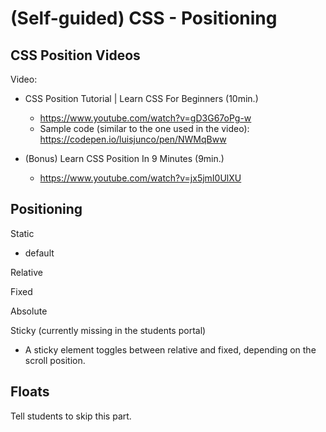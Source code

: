 

# (Self-guided) CSS - Positioning

<!---

SELF-GUIDED / bonus

Alternative (if we have time): WATCH VIDEO TOGETHER

--->


## CSS Position Videos

Video:

- CSS Position Tutorial | Learn CSS For Beginners (10min.)
  - https://www.youtube.com/watch?v=gD3G67oPg-w
  - Sample code (similar to the one used in the video): https://codepen.io/luisjunco/pen/NWMqBww


- (Bonus) Learn CSS Position In 9 Minutes (9min.)
  - https://www.youtube.com/watch?v=jx5jmI0UlXU





## Positioning

Static
  - default

Relative

Fixed

Absolute

Sticky (currently missing in the students portal)
  - A sticky element toggles between relative and fixed, depending on the scroll position.





## Floats

Tell students to skip this part.


